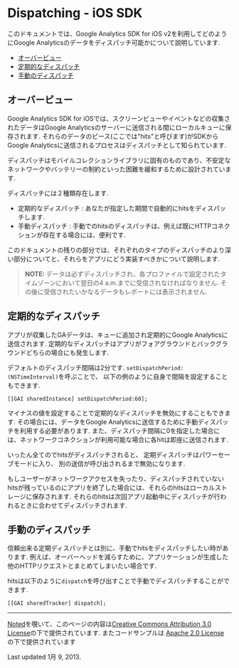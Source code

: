 # Dispatching - iOS SDK

このドキュメントでは、Google Analytics SDK for iOS v2を利用してどのようにGoogle Analyticsのデータをディスパッチ可能かについて説明しています.

- [オーバービュー](#overview)
- [定期的なディスパッチ](#periodic-dispatch)
- [手動のディスパッチ](#manual-dispatch)

## <a name="overview"></a>オーバービュー

Google Analytics SDK for iOSでは、スクリーンビューやイベントなどの収集されたデータはGoogle Analyticsのサーバーに送信される間にローカルキューに保存されます.
それらのデータのピース(ここでは"hits"と呼びます)がSDKからGoogle Analyticsに送信されるプロセスはディスパッチとして知られています.

ディスパッチはモバイルコレクションライブラリに固有のものであり、不安定なネットワークやバッテリーの制約といった困難を緩和するために設計されています.

ディスパッチには２種類存在します.

- 定期的なディスパッチ : あなたが指定した期間で自動的にhitsをディスパッチします.
- 手動ディスパッチ : 手動でのhitsのディスパッチは、例えば既にHTTPコネクションが存在する場合には、便利です.

このドキュメントの残りの部分では、それぞれのタイプのディスパッチのより深い部分についてと、それらをアプリにどう実装すべきかについて説明します.

>**NOTE:** データは必ずディスパッチされ、各プロファイルで設定されたタイムゾーンにおいて翌日の4 a.m.までに受信されなければなりません. その後に受信されたいかなるデータもレポートには表示されません.

## <a name="periodic-dispatch"></a>定期的なディスパッチ

アプリが収集したGAデータは、キューに追加され定期的にGoogle Analyticsに送信されます. 定期的なディスパッチはアプリがフォアグラウンドとバックグラウンドどちらの場合にも発生します.

デフォルトのディスパッチ間隔は2分です.
`setDispatchPeriod:(NSTimeInterval)`を呼ぶことで、
以下の例のように自身で間隔を設定することもできます.

```
[[GAI sharedInstance] setDispatchPeriod:60];
```

マイナスの値を設定することで定期的なディスパッチを無効にすることもできます. その場合には、データをGoogle Analyticsに送信するために手動ディスパッチを利用する必要があります.
また、ディスパッチ間隔に0を指定した場合には、ネットワークコネクションが利用可能な場合に各hitは即座に送信されます.

いったん全てのでhitsがディスパッチされると、
定期ディスパッチはパワーセーブモードに入り、
別の送信が呼び出されるまで無効になります.

もしユーザーがネットワークアクセスを失ったり、ディスパッチされていないhitsが残っているのにアプリを終了した場合には、それらのhitsはローカルストレージに保存されます. それらのhitsは次回アプリ起動中にディスパッチが行われるときに合わせてディスパッチされます.

## <a name="manual-dispatch"></a>手動のディスパッチ

信頼出来る定期ディスパッチとは別に、手動でhitsをディスパッチしたい時があります.
例えば、オーバーヘッドを減らすために、アプリケーションが生成した他のHTTPリクエストとまとめてしまいたい場合です.

hitsは以下のように`dispatch`を呼び出すことで手動でディスパッチすることができます.

```
[[GAI sharedTracker] dispatch];
```

- - -

[Noted](https://developers.google.com/readme/policies?hl=ja)を覗いて、このページの内容は[Creative Commons Attribution 3.0 License](http://creativecommons.org/licenses/by/3.0/)の下で提供されています. またコードサンプルは [Apache 2.0 License](http://www.apache.org/licenses/LICENSE-2.0) の下で提供されています

 Last updated 1月 9, 2013.